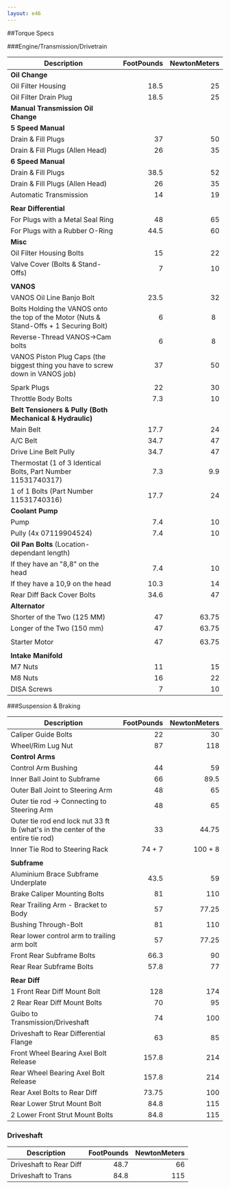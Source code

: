 ```yaml
---
layout: e46
---
```



##Torque Specs


###Engine/Transmission/Drivetrain

| Description| FootPounds| NewtonMeters|
|---|---:|---:|
|**Oil Change**|||
|Oil Filter Housing|18.5| 25|
|Oil Filter Drain Plug|18.5|25|
|**Manual Transmission Oil Change**|||
|**5 Speed Manual**|||
|Drain & Fill Plugs| 37| 50|
|Drain & Fill Plugs (Allen Head)|26|35|
|**6 Speed Manual**|||
|Drain & Fill Plugs| 38.5| 52|
|Drain & Fill Plugs (Allen Head)| 26|35|
|Automatic Transmission|14|19|
||||
|**Rear Differential**|||
|For Plugs with a Metal Seal Ring|48|65|
|For Plugs with a Rubber O-Ring|44.5|60|
|**Misc**|||
|Oil Filter Housing Bolts|15|22|
|Valve Cover (Bolts & Stand-Offs)|7|10|
||||
|**VANOS**|||
|VANOS Oil Line Banjo Bolt|23.5|32|
Bolts Holding the VANOS onto the top of the Motor (Nuts & Stand-Offs + 1 Securing Bolt)| 6| 8  |
|Reverse-Thread VANOS->Cam bolts| 6| 8  |
VANOS Piston Plug Caps (the biggest thing you have to screw down in VANOS job)| 37| 50|
|||||
|Spark Plugs | 22| 30|
|Throttle Body Bolts| 7.3|10|
|**Belt Tensioners & Pully (Both Mechanical & Hydraulic)**|||
|Main Belt| 17.7|24|
|A/C Belt| 34.7|47|
|Drive Line Belt Pully|34.7|47|
Thermostat (1 of 3 Identical Bolts, Part Number 11531740317)|7.3|9.9|
|1 of 1 Bolts (Part Number 11531740316)|17.7|24|
|**Coolant Pump**|||
|Pump| 7.4|10|
|Pully (4x 07119904524)| 7.4| 10|
|**Oil Pan Bolts** (Location-dependant length)|||
|If they have an "8,8" on the head|7.4|10|
|If they have a 10,9 on the head|10.3|14|
|Rear Diff Back Cover Bolts| 34.6|47|
|**Alternator**|||
|Shorter of the Two (125 MM)|47|63.75|
|Longer of the Two (150 mm)|47|63.75|
||||
|Starter Motor| 47|63.75|
||||
|**Intake Manifold**|||
|M7 Nuts|11|15|
|M8 Nuts|16|22|
|DISA Screws|7|10|

###Suspension & Braking

| Description| FootPounds| NewtonMeters|
|---|---:|---:|
|Caliper Guide Bolts|22|30|
|Wheel/Rim Lug Nut| 87|118|
|**Control Arms**|||
|Control Arm Bushing|44|59|
|Inner Ball Joint to Subframe| 66| 89.5|
|Outer Ball Joint to Steering Arm | 48| 65|
|Outer tie rod -> Connecting to Steering Arm|48|65|
Outer tie rod end lock nut 33 ft lb (what's in the center of the entire tie rod)|33|44.75|
|Inner Tie Rod to Steering Rack| 74 + 7|100 + 8|
||||
|**Subframe**|||
|Aluminium Brace Subframe Underplate |43.5| 59|
|Brake Caliper Mounting Bolts|81|110|
|Rear Trailing Arm - Bracket to Body|57|77.25|
|Bushing Through-Bolt|81|110|
|Rear lower control arm to trailing arm bolt|57|77.25|
|Front Rear Subframe Bolts|66.3|90|
|Rear Rear Subframe Bolts|57.8|77|
||||
|**Rear Diff**|||
|1 Front Rear Diff Mount Bolt|128|174|
|2 Rear Rear Diff Mount Bolts |70| 95|
|Guibo to Transmission/Driveshaft|74|100|
|Driveshaft to Rear Differential Flange|63|85|
|Front Wheel Bearing Axel Bolt Release|157.8|214|
|Rear Wheel Bearing Axel Bolt Release|157.8|214|
|Rear Axel Bolts to Rear Diff|73.75|100|
|Rear Lower Strut Mount Bolt|84.8|115|
|2 Lower Front Strut Mount Bolts| 84.8|115|


### Driveshaft

| Description| FootPounds| NewtonMeters|
|---|---:|---:|
|Driveshaft to Rear Diff|48.7|66|
|Driveshaft to Trans|84.8|115|
